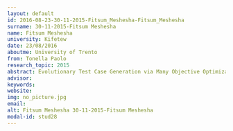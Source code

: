 ```yaml
---
layout: default 
id: 2016-08-23-30-11-2015-Fitsum_Meshesha-Fitsum_Meshesha
surname: 30-11-2015-Fitsum Meshesha
name: Fitsum Meshesha
university: Kifetew
date: 23/08/2016
aboutme: University of Trento
from: Tonella Paolo
research_topic: 2015
abstract: Evolutionary Test Case Generation via Many Objective Optimization and Stochastic Grammars
advisor: 
keywords: 
website: 
img: no_picture.jpg
email: 
alt: Fitsum Meshesha 30-11-2015-Fitsum Meshesha
modal-id: stud28
---
```

